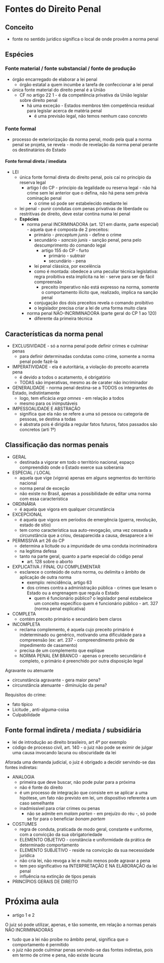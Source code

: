 # Fontes do Direito Penal

## Conceito
- fonte no sentido jurídico significa o local de onde provêm a norma penal

## Espécies
### Fonte material / fonte substancial / fonte de produção
- órgão encarregado de elaborar a lei penal
  - órgão estatal a quem incumbe a tarefa de confeccionar a lei penal
- única fonte material do direito penal é a União
  - CF no artigo 22 1 - é da competência privativa da União legislar sobre direito penal
    - há uma exceção - Estados membros têm competência residual para legislar acerca de matéria penal
      - é uma previsão legal, não temos nenhum caso concreto

### Fonte formal
- processo de exteriorização da norma penal, modo pela qual a norma penal se projeta, se revela - modo de revelação da norma penal perante os destinatários do Estado
#### Fonte formal direta / imediata
- LEI
  - única fonte formal direta do direito penal, pois caí no princípio da reserva legal
    - artigo I do CP - princípio da legalidade ou reserva legal - não há crime sem lei anterior que o defina, não há pena sem prévia cominação penal
      - o crime só pode ser estabelecido mediante lei
  - lei penal - punir condutas com penas privativas de liberdade ou restritivas de direito, deve estar contina numa lei penal
  - **Espécies** 
    - norma penal INCRIMINADORA (art. 121 em diante, parte especial) - aquela que é composta de 2 preceitos:
      - primário - _preceptum junis_ - define o crime
      - secundário - _sancsio junis_ - sanção penal, pena pelo descumprimento do comando legal
        - artigo 155 do CP - furto
          - primário - subtrair
          - secundário - pena
      - lei penal clássica, por excelência
      - como é montada: obedece a uma peculiar técnica legislativa: regra proibitiva esta implícita na lei - serve para ser de fácil compreensão
        - preceito imperativo não está expresso na norma, somente o comportamento ilícito que, realizado, implica na sanção penal
      - conjugação dos dois preceitos revela o comando proibitivo
      - o legislador precisa criar a lei de uma forma muito clara
    - norma penal NÃO-INCRIMINADORA (parte geral do CP 1 ao 120)
      - diferente da primeira técnica

## Características da norma penal
- EXCLUSIVIDADE - só a norma penal pode definir crimes e culminar penas
  - para definir determinadas condutas como crime, somente a norma penal pode fazê-la
- IMPERATIVIDADE - ela é autoritária, a violação do preceito acarreta pena
  - é devido a todos o acatamento, é obrigatório
  - TODAS são imperativas, mesmo as de carater não incriminador
- GENERALIDADE - norma penal destina-se a TODOS os integrantes do Estado, indistintamente
  - logo, tem eficácia _erga omnes_ - em relação a todos
  - mesmo para os inimputáveis
- IMPESSOALIDADE  E ABSTRAÇÃO
  - significa que ela não se refere a uma só pessoa ou categoria de pessoas, se destina a todas
  - é abstrata pois é dirigida a regular fatos futuros, fatos passados são concretos (arti 1º)

## Classificação das normas penais
- GERAL
  - destinada a vigorar em todo o território nacional, espaço compreendido onde o Estado exerce sua soberania
- ESPECIAL / LOCAL
  - aquela que vige (vigora) apenas em alguns segmentos do território nacional
  - norma penal de exceção
  - não existe no Brasil, apenas a possibilidade de editar uma norma com essa característica
- ORDINÁRIA
  - é aquela que vigora em qualquer circunstância
- EXCEPCIONAL
  - é aquela que vigora em períodos de emergência (guerra, revolução, estado de sítio)
  - tem como característica sua auto-revogação, uma vez cessada a circunstância que a criou, desaparecida a causa, desaparece a lei
- PERMISSIVA art 26 do CP
  - determina a licitude ou a impunidade de uma conduta incriminadora
  - na legitima defesa
  - tanto na parte geral, quanto a parte especial do código penal
    - art. 128 sobre o aborto
- EXPLICATIVA / FINAL OU COMPLEMENTAR
  - esclarece o conteúdo de outra norma, ou delimita o âmbito de aplicação de outra norma
    - exemplo: reincidência, artigo 63
    - dos crimes contra a administração pública - crimes que lesam o Estado ou a engrenagem que regula o Estado
      - quem é funcionário público? o legislador penal estabelece um conceito específico quem é funcionário público - art. 327 (norma penal explicativa)
- COMPLETA
  - contém preceito primário e secundário bem claros
- INCOMPLETA
  - reclama complemento, é aquela cujo preceito primário é indeterminado ou genérico, motivando uma dificuldade para a compreensão (ex: art. 237 - compreendimento prévio de impedimento de casamento)
  - precisa de um complemento que explique
  - NORMA PENAL EM BRANCO - apenas o preceito secundário é completo, o primário é preenchido por outra disposição legal

Agravante ou atenuante
- circunstância agravante - gera maior pena?
- circunstância atenuante - diminuição da pena?

Requisitos do crime:
- fato típico
- Licitude , anti-alguma-coisa
- Culpabilidade

## Fonte formal indireta / mediata / subsidiária
- lei de introdução ao direito brasileiro, art 4º por exemplo
- código de processo civil, art. 140 - o juiz não pode se eximir de julgar uma causa invocando lacuna ou obscuridade da lei

Aforada uma demanda judicial, o juiz é obrigado a decidir servindo-se das fontes indiretas:
- ANALOGIA
  - primeira que deve buscar, não pode pular para a próxima
  - não é fonte do direito
  - é um processo de integração que consiste em se aplicar a uma hipótese, um fato não previsto em lei, um dispositivo referente a um caso semelhante
  - inadmissível para criar crimes ou penas
    - não se admite em _malam parten_ - em prejuízo do réu -, só pode se for para o beneficiar _bonam partem_
- COSTUMES
  - regra de conduta, praticada de modo geral, constante e uniforme, com a convicção da sua obrigatoriedade
  - ELEMENTO OBJETIVO - constância e uniformidade da prática de determinado comportamento
  - ELEMENTO SUBJETIVO - reside na convicção da sua necessidade jurídica
  - não cria lei, não revoga a lei e muito menos pode agravar a pena
  - tem peo significativo na INTERPRETAÇÃO E NA ELABORAÇÃO da lei penal
  - influência na extinção de tipos penais
- PRINCÍPIOS GERAIS DE DIREITO
# Próxima aula
- artigo 1 e 2

O juiz só pode utilizar, apenas, e tão somente, em relação a normas penais NÃO INCRIMINADORAS
- tudo que a lei não proíbe no âmbito penal, significa que o comportamento é permitido
- o juiz não pode culminar penas servindo-se das fontes indiretas, pois em termo de crime e pena, não existe lacuna

